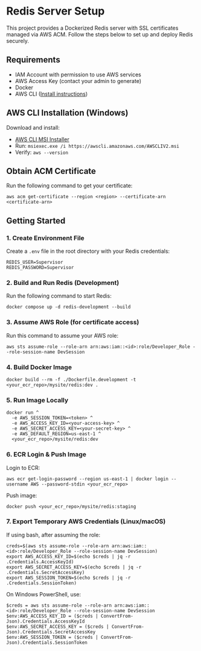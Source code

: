 
# Redis Server Setup

This project provides a Dockerized Redis server with SSL certificates managed via AWS ACM. Follow the steps below to set up and deploy Redis securely.

## Requirements

- IAM Account with permission to use AWS services
- AWS Access Key (contact your admin to generate)
- Docker
- AWS CLI ([Install instructions](https://docs.aws.amazon.com/cli/latest/userguide/getting-started-install.html#getting-started-install-instructions))

## AWS CLI Installation (Windows)

Download and install:

- [AWS CLI MSI Installer](https://awscli.amazonaws.com/AWSCLIV2.msi)
- Run: `msiexec.exe /i https://awscli.amazonaws.com/AWSCLIV2.msi`
- Verify: `aws --version`

## Obtain ACM Certificate

Run the following command to get your certificate:

```
aws acm get-certificate --region <region> --certificate-arn <certificate-arn>
```

## Getting Started

### 1. Create Environment File

Create a `.env` file in the root directory with your Redis credentials:

```
REDIS_USER=Supervisor
REDIS_PASSWORD=Supervisor
```

### 2. Build and Run Redis (Development)

Run the following command to start Redis:

```
docker compose up -d redis-development --build
```

### 3. Assume AWS Role (for certificate access)

Run this command to assume your AWS role:

```
aws sts assume-role --role-arn arn:aws:iam::<id>:role/Developer_Role --role-session-name DevSession
```

### 4. Build Docker Image

```
docker build --rm -f ./Dockerfile.development -t <your_ecr_repo>/mysite/redis:dev .
```

### 5. Run Image Locally
```
docker run ^
  -e AWS_SESSION_TOKEN=<token> ^
  -e AWS_ACCESS_KEY_ID=<your-access-key> ^
  -e AWS_SECRET_ACCESS_KEY=<your-secret-key> ^
  -e AWS_DEFAULT_REGION=us-east-1 ^
  <your_ecr_repo>/mysite/redis:dev
```

### 6. ECR Login & Push Image

Login to ECR:

```
aws ecr get-login-password --region us-east-1 | docker login --username AWS --password-stdin <your_ecr_repo>
```

Push image:

```
docker push <your_ecr_repo>/mysite/redis:staging
```

### 7. Export Temporary AWS Credentials (Linux/macOS)

If using bash, after assuming the role:

```
creds=$(aws sts assume-role --role-arn arn:aws:iam::<id>:role/Developer_Role --role-session-name DevSession)
export AWS_ACCESS_KEY_ID=$(echo $creds | jq -r .Credentials.AccessKeyId)
export AWS_SECRET_ACCESS_KEY=$(echo $creds | jq -r .Credentials.SecretAccessKey)
export AWS_SESSION_TOKEN=$(echo $creds | jq -r .Credentials.SessionToken)
```

On Windows PowerShell, use:

```
$creds = aws sts assume-role --role-arn arn:aws:iam::<id>:role/Developer_Role --role-session-name DevSession
$env:AWS_ACCESS_KEY_ID = ($creds | ConvertFrom-Json).Credentials.AccessKeyId
$env:AWS_SECRET_ACCESS_KEY = ($creds | ConvertFrom-Json).Credentials.SecretAccessKey
$env:AWS_SESSION_TOKEN = ($creds | ConvertFrom-Json).Credentials.SessionToken
```